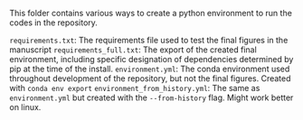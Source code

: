 This folder contains various ways to create a python environment to run the codes in the repository. 

`requirements.txt`: The requirements file used to test the final figures in the manuscript
`requirements_full.txt`: The export of the created final environment, including specific designation of dependencies determined by pip at the time of the install.
`environment.yml`: The conda environment used throughout development of the repository, but not the final figures. Created with `conda env export`
`environment_from_history.yml`: The same as `environment.yml` but created with the `--from-history` flag. Might work better on linux. 